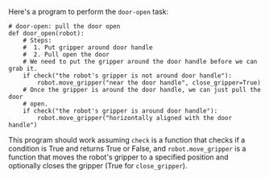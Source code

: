 Here's a program to perform the `door-open` task:

```
# door-open: pull the door open
def door_open(robot):
    # Steps:
    #  1. Put gripper around door handle
    #  2. Pull open the door
    # We need to put the gripper around the door handle before we can grab it.
    if check("the robot's gripper is not around door handle"):
        robot.move_gripper("near the door handle", close_gripper=True)
    # Once the gripper is around the door handle, we can just pull the door
    # open.
    if check("the robot's gripper is around door handle"):
        robot.move_gripper("horizontally aligned with the door handle")
```

This program should work assuming `check` is a function that checks if a condition is True and returns True or False, and `robot.move_gripper` is a function that moves the robot's gripper to a specified position and optionally closes the gripper (True for `close_gripper`).
